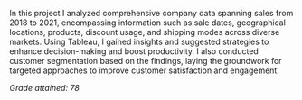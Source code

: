 In this project I analyzed comprehensive company data spanning sales from 2018 to 2021, encompassing information such as sale dates, geographical locations, products, discount usage, and shipping modes across diverse markets. Using Tableau, I gained insights and suggested strategies to enhance decision-making and boost productivity. I also conducted customer segmentation based on the findings, laying the groundwork for targeted approaches to improve customer satisfaction and engagement.

*Grade attained: 78*
